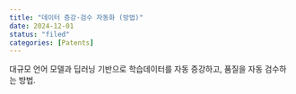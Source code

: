 ```yaml
---
title: "데이터 증강·검수 자동화 (방법)"
date: 2024-12-01
status: "filed"
categories: [Patents]
---
```

대규모 언어 모델과 딥러닝 기반으로 학습데이터를 자동 증강하고, 품질을 자동 검수하는 방법.
